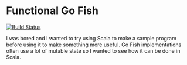 # Functional Go Fish

[![Build Status](https://travis-ci.org/DarinM223/Functional-Go-Fish.svg?branch=master)](https://travis-ci.org/DarinM223/Functional-Go-Fish)

I was bored and I wanted to try using Scala to make a sample program before using it to make something more useful. Go Fish implementations often use a lot of mutable state so I wanted to see how it can be done in Scala.
